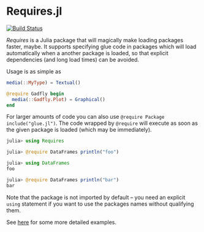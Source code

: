 # Requires.jl

[![Build Status](https://travis-ci.org/one-more-minute/Requires.jl.svg?branch=master)](https://travis-ci.org/one-more-minute/Requires.jl)

*Requires* is a Julia package that will magically make loading packages
faster, maybe. It supports specifying glue code in packages which will
load automatically when a another package is loaded, so that explicit
dependencies (and long load times) can be avoided.

Usage is as simple as

```julia
media(::MyType) = Textual()

@require Gadfly begin
  media(::Gadfly.Plot) = Graphical()
end
```

For larger amounts of code you can also use `@require Package include("glue.jl")`.
The code wrapped by `@require` will execute as soon as the given package is loaded
(which may be immediately).

```julia
julia> using Requires

julia> @require DataFrames println("foo")

julia> using DataFrames
foo

julia> @require DataFrames println("bar")
bar
```

Note that the package is not imported by default – you need an explicit `using`
statement if you want to use the packages names without qualifying them.

See [here](https://github.com/one-more-minute/Jewel.jl/blob/b0e8c184f57e8e60c83e1b9ef49511b08c88f16f/src/LightTable/display/objects.jl#L168-L170)
for some more detailed examples.
